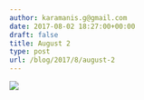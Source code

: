 ```yaml
---
author: karamanis.g@gmail.com
date: 2017-08-02 18:27:00+00:00
draft: false
title: August 2
type: post
url: /blog/2017/8/august-2
---
```




  
   ![](/images/2017-08-02-20178august-2/IMG_1992+2.jpg)

  



